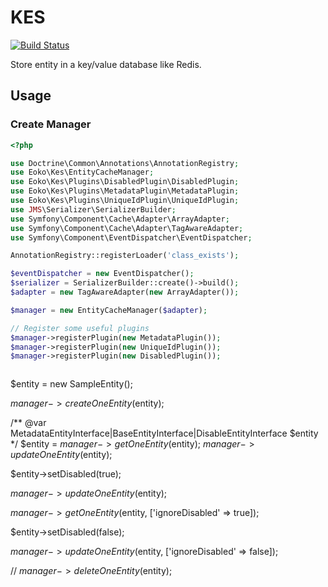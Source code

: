 KES
===
[![Build Status](https://travis-ci.org/eoko/kes.svg?branch=master)](https://travis-ci.org/eoko/kes)

Store entity in a key/value database like Redis.

## Usage

### Create Manager

```php
<?php

use Doctrine\Common\Annotations\AnnotationRegistry;
use Eoko\Kes\EntityCacheManager;
use Eoko\Kes\Plugins\DisabledPlugin\DisabledPlugin;
use Eoko\Kes\Plugins\MetadataPlugin\MetadataPlugin;
use Eoko\Kes\Plugins\UniqueIdPlugin\UniqueIdPlugin;
use JMS\Serializer\SerializerBuilder;
use Symfony\Component\Cache\Adapter\ArrayAdapter;
use Symfony\Component\Cache\Adapter\TagAwareAdapter;
use Symfony\Component\EventDispatcher\EventDispatcher;

AnnotationRegistry::registerLoader('class_exists');

$eventDispatcher = new EventDispatcher();
$serializer = SerializerBuilder::create()->build();
$adapter = new TagAwareAdapter(new ArrayAdapter());

$manager = new EntityCacheManager($adapter);

// Register some useful plugins
$manager->registerPlugin(new MetadataPlugin());
$manager->registerPlugin(new UniqueIdPlugin());
$manager->registerPlugin(new DisabledPlugin());
```


```php

```

$entity = new SampleEntity();

$manager->createOneEntity($entity);

/** @var MetadataEntityInterface|BaseEntityInterface|DisableEntityInterface $entity */
$entity = $manager->getOneEntity($entity);
$manager->updateOneEntity($entity);

$entity->setDisabled(true);

$manager->updateOneEntity($entity);

$manager->getOneEntity($entity, ['ignoreDisabled' => true]);

$entity->setDisabled(false);

$manager->updateOneEntity($entity, ['ignoreDisabled' => false]);

//        $manager->deleteOneEntity($entity);
```
